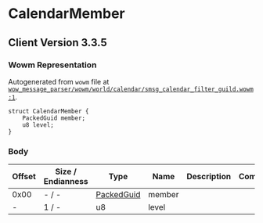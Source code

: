 # CalendarMember

## Client Version 3.3.5

### Wowm Representation

Autogenerated from `wowm` file at [`wow_message_parser/wowm/world/calendar/smsg_calendar_filter_guild.wowm:1`](https://github.com/gtker/wow_messages/tree/main/wow_message_parser/wowm/world/calendar/smsg_calendar_filter_guild.wowm#L1).
```rust,ignore
struct CalendarMember {
    PackedGuid member;
    u8 level;
}
```
### Body

| Offset | Size / Endianness | Type | Name | Description | Comment |
| ------ | ----------------- | ---- | ---- | ----------- | ------- |
| 0x00 | - / - | [PackedGuid](../spec/packed-guid.md) | member |  |  |
| - | 1 / - | u8 | level |  |  |


